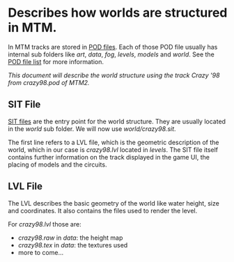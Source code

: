 # Describes how worlds are structured in MTM.

In MTM tracks are stored in [POD files](PodFormatReference.md). Each of those POD file usually has internal sub folders like _art_, _data_, _fog_, _levels_, _models_ and _world_. See the [POD file list](PodFileList.md) for more information.

*This document will describe the world structure using the track _Crazy '98_ from _crazy98.pod_ of MTM2.*

## SIT File

[SIT files](SitFormatReference.md) are the entry point for the world structure. They are usually located in the _world_ sub folder. We will now use _world/crazy98.sit_.

The first line refers to a LVL file, which is the geometric description of the world, which in our case is _crazy98.lvl_ located in _levels_. The SIT file itself contains further information on the track displayed in the game UI, the placing of models and the circuits.

## LVL File

The LVL describes the basic geometry of the world like water height, size and coordinates. It also contains the files used to render the level.

For _crazy98.lvl_ those are:
 * _crazy98.raw_ in _data_: the height map
 * _crazy98.tex_ in _data_: the textures used
 * more to come...